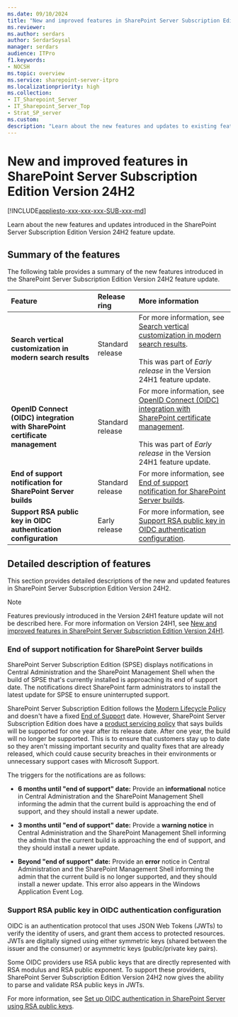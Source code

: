 ```yaml
---
ms.date: 09/10/2024
title: "New and improved features in SharePoint Server Subscription Edition Version 24H2"
ms.reviewer: 
ms.author: serdars
author: SerdarSoysal
manager: serdars
audience: ITPro
f1.keywords:
- NOCSH
ms.topic: overview
ms.service: sharepoint-server-itpro
ms.localizationpriority: high
ms.collection:
- IT_Sharepoint_Server
- IT_Sharepoint_Server_Top
- Strat_SP_server
ms.custom: 
description: "Learn about the new features and updates to existing features in SharePoint Server Subscription Edition Version 24H2."
---
```


# New and improved features in SharePoint Server Subscription Edition Version 24H2

[!INCLUDE[appliesto-xxx-xxx-xxx-SUB-xxx-md](../includes/appliesto-xxx-xxx-xxx-SUB-xxx-md.md)]

Learn about the new features and updates introduced in the SharePoint Server Subscription Edition Version 24H2 feature update.

## Summary of the features

The following table provides a summary of the new features introduced in the SharePoint Server Subscription Edition Version 24H2 feature update.

|**Feature**|**Release ring**|**More information**|
|:-----|:-----|:-----|
|  **Search vertical customization in modern search results**  |  Standard release   | For more information, see [Search vertical customization in modern search results](new-and-improved-features-in-sharepoint-server-subscription-edition-24h1-release.md#search-vertical-customization-in-modern-search-results). <br> <br>This was part of *Early release* in the Version 24H1 feature update. <br/> |
|  **OpenID Connect (OIDC) integration with SharePoint certificate management**  | Standard release  | For more information, see [OpenID Connect (OIDC) integration with SharePoint certificate management](new-and-improved-features-in-sharepoint-server-subscription-edition-24h1-release.md#openid-connect-oidc-integration-with-sharepoint-certificate-management). <br> <br>This was part of *Early release* in the Version 24H1 feature update. <br/>  |
| **End of support notification for SharePoint Server builds**   |Standard release   |For more information, see [End of support notification for SharePoint Server builds](#end-of-support-notification-for-sharepoint-server-builds).|
| **Support RSA public key in OIDC authentication configuration**   |Early release   |For more information, see [Support RSA public key in OIDC authentication configuration](#support-rsa-public-key-in-oidc-authentication-configuration).|

## Detailed description of features

This section provides detailed descriptions of the new and updated features in SharePoint Server Subscription Edition Version 24H2.

> [!NOTE]
> Features previously introduced in the Version 24H1 feature update will not be described here. For more information on Version 24H1, see [New and improved features in SharePoint Server Subscription Edition Version 24H1](new-and-improved-features-in-sharepoint-server-subscription-edition-24h1-release.md). 


### End of support notification for SharePoint Server builds

SharePoint Server Subscription Edition (SPSE) displays notifications in Central Administration and the SharePoint Management Shell when the build of SPSE that's currently installed is approaching its end of support date. The notifications direct SharePoint farm administrators to install the latest update for SPSE to ensure uninterrupted support.

SharePoint Server Subscription Edition follows the [Modern Lifecycle Policy](/lifecycle/policies/modern) and doesn't have a fixed [End of Support](/lifecycle/definitions#end-of-support) date. However, SharePoint Server Subscription Edition does have a [product servicing policy](../product-servicing-policy/updated-product-servicing-policy-for-sharepoint-server-se.md) that says builds will be supported for one year after its release date. After one year, the build will no longer be supported. This is to ensure that customers stay up to date so they aren't missing important security and quality fixes that are already released, which could cause security breaches in their environments or unnecessary support cases with Microsoft Support.  

The triggers for the notifications are as follows: 

- **6 months until "end of support" date:** Provide an **informational** notice in Central Administration and the SharePoint Management Shell informing the admin that the current build is approaching the end of support, and they should install a newer update. 

- **3 months until "end of support" date:** Provide a **warning notice** in Central Administration and the SharePoint Management Shell informing the admin that the current build is approaching the end of support, and they should install a newer update. 

- **Beyond "end of support" date:** Provide an **error** notice in Central Administration and the SharePoint Management Shell informing the admin that the current build is no longer supported, and they should install a newer update. This error also appears in the Windows Application Event Log. 

### Support RSA public key in OIDC authentication configuration

OIDC is an authentication protocol that uses JSON Web Tokens (JWTs) to verify the identity of users, and grant them access to protected resources. JWTs are digitally signed using either symmetric keys (shared between the issuer and the consumer) or asymmetric keys (public/private key pairs).

Some OIDC providers use RSA public keys that are directly represented with RSA modulus and RSA public exponent. To support these providers, SharePoint Server Subscription Edition Version 24H2 now gives the ability to parse and validate RSA public keys in JWTs. 

For more information, see [Set up OIDC authentication in SharePoint Server using RSA public keys](/SharePoint/security-for-sharepoint-server/set-up-oidc-auth-in-sharepoint-server-using-rsa).
